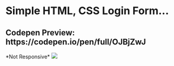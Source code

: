 <h1>Simple HTML, CSS Login Form...</h1>
<h2>Codepen Preview: https://codepen.io/pen/full/OJBjZwJ</h2>
*Not Responsive*
<img src="https://i.ibb.co/ZW5n7z6/image-2023-04-30-132601877.png">
